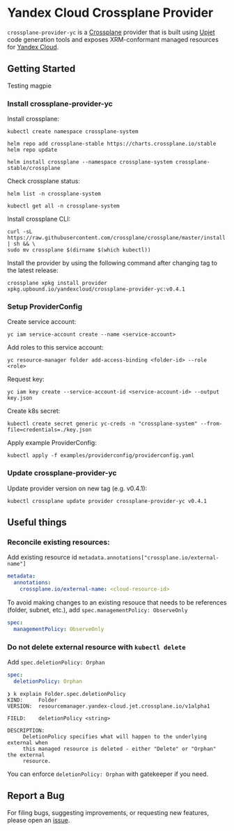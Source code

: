 # Yandex Cloud Crossplane Provider

`crossplane-provider-yc` is a [Crossplane](https://crossplane.io/) provider that is built
using [Upjet](https://github.com/crossplane/upjet/) code generation tools and exposes XRM-conformant
managed resources for [Yandex Cloud](https://cloud.yandex.com/).

## Getting Started
Testing magpie

### Install crossplane-provider-yc

Install crossplane:

```
kubectl create namespace crossplane-system

helm repo add crossplane-stable https://charts.crossplane.io/stable
helm repo update

helm install crossplane --namespace crossplane-system crossplane-stable/crossplane 
```

Check crossplane status:

```
helm list -n crossplane-system

kubectl get all -n crossplane-system
```

Install crossplane CLI:

```shell
curl -sL https://raw.githubusercontent.com/crossplane/crossplane/master/install.sh | sh && \
sudo mv crossplane $(dirname $(which kubectl))
```

Install the provider by using the following command after changing tag to the latest release:


```
crossplane xpkg install provider xpkg.upbound.io/yandexcloud/crossplane-provider-yc:v0.4.1
```

### Setup ProviderConfig

Create service account:

```
yc iam service-account create --name <service-account>
```

Add roles to this service account:

```shell
yc resource-manager folder add-access-binding <folder-id> --role <role>
```

Request key:

```shell
yc iam key create --service-account-id <service-account-id> --output key.json
```

Create k8s secret:

```shell
kubectl create secret generic yc-creds -n "crossplane-system" --from-file=credentials=./key.json
```

Apply example ProviderConfig:

```
kubectl apply -f examples/providerconfig/providerconfig.yaml
```

### Update crossplane-provider-yc

Update provider version on new tag (e.g. v0.4.1):

```
kubectl crossplane update provider crossplane-provider-yc v0.4.1
```

## Useful things

### Reconcile existing resources:

Add existing resource id `metadata.annotations["crossplane.io/external-name"]`

```yaml
metadata:
  annotations:
    crossplane.io/external-name: <cloud-resource-id>
```

To avoid making changes to an existing resouce that needs to be references (folder, subnet, etc.),
add `spec.managementPolicy: ObserveOnly`

```yaml
spec:
  managementPolicy: ObserveOnly
```

### Do not delete external resource with `kubectl delete`

Add `spec.deletionPolicy: Orphan`

```yaml
spec:
  deletionPolicy: Orphan
```

```shell
❯ k explain Folder.spec.deletionPolicy
KIND:     Folder
VERSION:  resourcemanager.yandex-cloud.jet.crossplane.io/v1alpha1

FIELD:    deletionPolicy <string>

DESCRIPTION:
     DeletionPolicy specifies what will happen to the underlying external when
     this managed resource is deleted - either "Delete" or "Orphan" the external
     resource.
```

You can enforce `deletionPolicy: Orphan` with gatekeeper if you need.

## Report a Bug

For filing bugs, suggesting improvements, or requesting new features, please open
an [issue](https://github.com/yandex-cloud/crossplane-provider-yc/issues).
